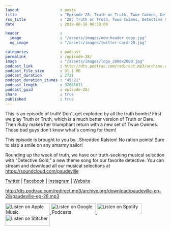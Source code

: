 ```yaml
---
layout                  : posts
title                   : "Episode 28: Truth or Truth, Twue Cwimes, Detective Gold"
rss_title               : "28: Truth or Truth, Twue Cwimes, Detective Gold"
date                    : 2019-08-16 06:30:00

header                  : 
  image                 : "/assets/images/new-header copy.jpg"
  og_image              : "/assets/images/twitter-card-28.jpg"

categories              : podcast
permalink               : /episode-28/
image                   : "/assets/images/logo_2000x2000.jpg"
podcast_link            : http://dts.podtrac.com/redirect.mp3/archive.org/download/paudeville-ep-28/paudeville-ep-28.mp3
podcast_file_size       : 31.1 MB
podcast_duration        : 2721
podcast_duration_itunes : "45:21"
podcast_length          : 32661611
podcast_guid            : episode-28/
share                   : true
published               : true 
---
```

This is an episode of truth! Don't get exploded by all the truth bombs! First we play Truth or Truth, which is a much better version of Truth or Dare. 
Then Ruby makes her triumphant return with a new set of Twue Cwimes. Those bad guys don't know what's coming for them!

This episode is brought to you by...Shredded Ralston! No ration points! Sure to slap a smile on any smarmy sailor!

Rounding up the week of truth, we have our truth-seeking musical selection with "Detective Gold," a new theme song for our favorite detective. You can stream and download all our musical selections at <a href="https://soundcloud.com/paudeville">https://soundcloud.com/paudeville</a>

<a href="https://twitter.com/paudeville">Twitter</a> | <a href="https://www.facebook.com/paudeville">Facebook</a> | <a href="https://www.instagram.com/paudevilleshow/">Instagram</a> | <a href="https://paudeville.com/">Website</a>

http://dts.podtrac.com/redirect.mp3/archive.org/download/paudeville-ep-28/paudeville-ep-28.mp3

<a href="https://itunes.apple.com/us/podcast/paudeville/id1450915591">
	<img src='{{ site.url }}{{ site.baseurl }}/assets/images/US_UK_Apple_Podcasts_Listen_Badge_RGB_140x34.png' width='140px' height='34' alt='Listen on Apple Music'/>
</a>
<a href="https://play.google.com/music/m/Igre2ostm2ltqiq4sabzzrl5jcy?t=Paudeville">
	<img src='{{ site.url }}{{ site.baseurl }}/assets/images/google_podcasts_badge_140x34.png' width='140px' height='34' alt='Listen on Google Podcasts'/>
</a>
<a href="https://open.spotify.com/show/4q5RNUUtU4XFqsymP7dcTw">
	<img src='{{ site.url }}{{ site.baseurl }}/assets/images/Spotify_Listen_Badge_RGB_140x34.png' width='140px' height='34' alt='Listen on Spotify'/>
</a>
<a href="https://www.stitcher.com/s?fid=363388&refid=stpr">
	<img src='{{ site.url }}{{ site.baseurl }}/assets/images/Stitcher_Listen_Badge_Color_Dark_BG_140x34.png' width='140px' height='34' alt='Listen on Stitcher'/>
</a>
